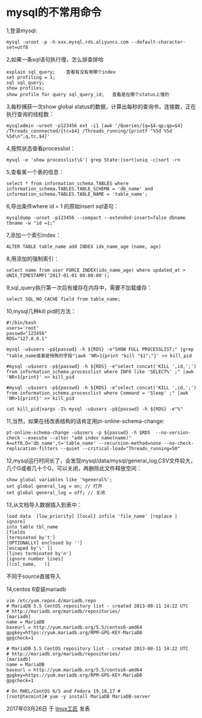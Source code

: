 # mysql的不常用命令

1,登录mysql:

```
mysql -uroot -p -h xxx.mysql.rds.aliyuncs.com --default-character-set=utf8
```

2,如果一条sql语句执行慢，怎么排查排哈

```
explain sql_query;    查看有没有用哪个index
set profiling = 1;
sql sql_query;
show profiles;
show profile for query sql_query_id;   查看是在哪个status上慢的
```

3,每秒捕获一次show global status的数据，计算出每秒的查询书，连接数，正在执行查询的线程数：

```
mysqladmin -uroot -p123456 ext -i1 |awk '/Queries/{q=$4-qp;qp=$4} /Threads_connnected/{tc=$4} /Threads_running/{printf "%5d %5d %5d\n",q,tc,$4}'
```

4,按照状态查看processlist：

```
mysql -e 'show processlist\G'| grep State:|sort|uniq -c|sort -rn
```

5,查看某一个表的信息：

```
select * from information_schema.TABLES where information_schema.TABLES.TABLE_SCHEMA = 'db_name' and information_schema.TABLES.TABLE_NAME = 'table_name';
```

6,导出条件where id = 1 的原始insert sql语句：

```
mysqldump -uroot -p123456 --compact --extended-insert=false dbname tbname -w "id =1;"
```

7,添加一个索引index：

```
ALTER TABLE table_name add INDEX idx_name_age (name, age)
```

8,用添加的强制索引：

```
select name from user FORCE INDEX(idx_name_age) where updated_at > UNIX_TIMESTAMP('2017-01-01 00:00:00');
```

9,sql_query执行第一次后有缓存在内存中，需要不加载缓存：

```
select SQL_NO_CACHE field from table_name;
```

10,mysql几种kill pid的方法：

```
#!/bin/bash
users='root'
passwd="123456"
RDS="127.0.0.1"
 
mysql -u$users -p${passwd} -h ${RDS} -e"SHOW FULL PROCESSLIST;" |grep "table_name或者是特殊的字段"|awk 'NR>1{print "kill "$1";"}' >> kill_pid
 
#mysql -u$users -p${passwd} -h ${RDS} -e"select concat('KILL ',id,';') from information_schema.processlist where INFO like 'SELECT%' ;" |awk 'NR>1{print}' >> kill_pid 
 
#mysql -u$users -p${passwd} -h ${RDS} -e"select concat('KILL ',id,';') from information_schema.processlist where Command = 'Sleep' ;" |awk 'NR>1{print}' >> kill_pid 
 
cat kill_pid|xargs -I% mysql -u$users -p${passwd} -h ${RDS} -e"%"
```

11,当然，如果在线改表结构的话肯定用pt-online-schema-change:

```
pt-online-schema-change -u$users -p ${passwd} -h $RDS  --no-version-check --execute --alter "add index name(name)" A=utf8,D='db_name',t='table_name' --recursion-method=none --no-check-replication-filters --quiet --critical-load="Threads_running=50"
```

12,mysql运行时间长了，会发现mysql/data/mysql/general_log.CSV文件较大，几个G或者几十个G，可以关闭，再删除此文件释放空间：

```
show global variables like '%general%';
set global general_log = on; // 打开
set global general_log = off; // 关闭
```

13,从文档导入数据插入到表中：

```
load data  [low_priority] [local] infile 'file_name' [replace | ignore]
into table tbl_name
[fields
[terminated by't']
[OPTIONALLY] enclosed by '']
[escaped by'\' ]]
[lines terminated by'n']
[ignore number lines]
[(col_name,   )]
```

不同于source直接导入

14,centos 6安装mariadb

```
vim /etc/yum.repos.d/mariadb.repo
# MariaDB 5.5 CentOS repository list - created 2013-08-11 14:22 UTC
# http://mariadb.org/mariadb/repositories/
[mariadb]
name = MariaDB
baseurl = http://yum.mariadb.org/5.5/centos6-amd64
gpgkey=https://yum.mariadb.org/RPM-GPG-KEY-MariaDB
gpgcheck=1
 
# MariaDB 5.5 CentOS repository list - created 2013-08-11 14:22 UTC
# http://mariadb.org/mariadb/repositories/
[mariadb]
name = MariaDB
baseurl = http://yum.mariadb.org/5.5/centos6-amd64
gpgkey=https://yum.mariadb.org/RPM-GPG-KEY-MariaDB
gpgcheck=1
 
# On RHEL/CentOS 6/5 and Fedora 19,18,17 #
[root@tecmint]# yum -y install MariaDB MariaDB-server
```







2017年03月26日 于 [linux工匠](http://www.bbotte.com/) 发表